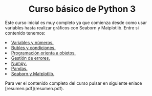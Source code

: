 <h1 align="center">Curso básico de Python 3</h1>

<p>Este curso inicial es muy completo ya que comienza desde como usar variables hasta realizar gráficos con Seaborn y Matplotlib. Entre si contenido tenemos:</p>

<p align="center">
  <u>
    <li>Variables y números.</li>
    <li>Bubles y condiciones.</li>
    <li>Programación orienta a objetos.</li>
    <li>Gestión de errores.</li>
    <li>Numpy.</li>
    <li>Pandas.</li>
    <li>Seaborn y Matplotlib.</li>
  </u>
</p>

<p>Para ver el contenido completo del curso pulsar en siguiente enlace [resumen.pdf](resumen.pdf).</p>
